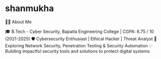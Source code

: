 # shanmukha


👨‍💻 About Me

🎓 B.Tech - Cyber Security, Bapatla Engineering College | CGPA: 6.75 / 10 (2021-2025)
🛡️ Cybersecurity Enthusiast | Ethical Hacker | Threat Analyst
🌱 Exploring Network Security, Penetration Testing & Security Automation
💡 Building impactful security tools and solutions to protect digital systems
